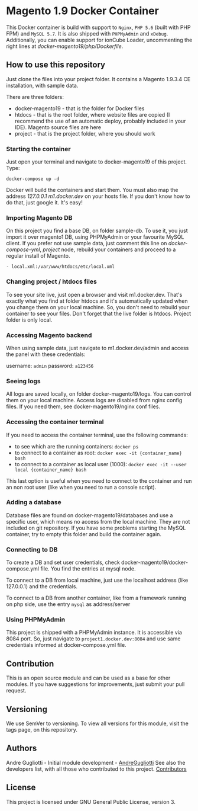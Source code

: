 # Magento 1.9 Docker Container

This Docker container is build with support to `Nginx`, `PHP 5.6` (built with PHP FPM) and `MySQL 5.7`. It is also shipped with `PHPMyAdmin` and `xDebug`. Additionally, you can enable support for ionCube Loader, uncommenting the right lines at _docker-magento19/php/Dockerfile_.

## How to use this repository

Just clone the files into your project folder. It contains a Magento 1.9.3.4 CE installation, with sample data.

There are three folders:

- docker-magento19 - that is the folder for Docker files
- htdocs - that is the root folder, where website files are copied (I recommend the use of an automatic deploy, probably included in your IDE). Magento source files are here
- project - that is the project folder, where you should work

### Starting the container

Just open your terminal and navigate to docker-magento19 of this project. Type:

`docker-compose up -d`

Docker will build the containers and start them. You must also map the address _127.0.0.1 m1.docker.dev_ on your hosts file. If you don't know how to do that, just google it. It's easy!

### Importing Magento DB

On this project you find a base DB, on folder sample-db. To use it, you just import it over magento1 DB, using PHPMyAdmin or your favourite MySQL client.
If you prefer not use sample data, just comment this line on _docker-compose-yml_, _project_ node, rebuild your containers and proceed to a regular install of Magento.

`- local.xml:/var/www/htdocs/etc/local.xml`

### Changing project / htdocs files

To see your site live, just open a browser and visit m1.docker.dev. That's exactly what you find at folder htdocs and it's automatically updated when you change them on your local machine. So, you don't need to rebuild your container to see your files.
Don't forget that the live folder is htdocs. Project folder is only local.

### Accessing Magento backend

When using sample data, just navigate to m1.docker.dev/admin and access the panel with these credentials:

username: `admin`
password: `a123456`
 
### Seeing logs

All logs are saved locally, on folder docker-magento19/logs. You can control them on your local machine.
Access logs are disabled from nginx config files. If you need them, see docker-magento19/nginx conf files.

### Accessing the container terminal

If you need to access the container terminal, use the following commands:

- to see which are the running containers: `docker ps`
- to connect to a container as root: `docker exec -it {container_name} bash`
- to connect to a container as local user (1000): `docker exec -it --user local {container_name} bash`

This last option is useful when you need to connect to the container and run an non root user (like when you need to run a console script).

### Adding a database

Database files are found on docker-magento19/databases and use a specific user, which means no access from the local machine. They are not included on git repository.
If you have some problems starting the MySQL container, try to empty this folder and build the container again.

### Connecting to DB

To create a DB and set user credentials, check docker-magento19/docker-compose.yml file. You find the entries at mysql node.

To connect to a DB from local machine, just use the localhost address (like 127.0.0.1) and the credentials.

To connect to a DB from another container, like from a framework running on php side, use the entry `mysql` as address/server

### Using PHPMyAdmin

This project is shipped with a PHPMyAdmin instance. It is accessible via 8084 port. So, just navigate to `project1.docker.dev:8084` and use same credentials informed at docker-compose.yml file.

## Contribution

This is an open source module and can be used as a base for other modules. If you have suggestions for improvements, just submit your pull request.

## Versioning

We use SemVer to versioning. To view all versions for this module, visit the tags page, on this repository.

## Authors

Andre Gugliotti - Initial module development - [AndreGugliotti](https://github.com/AndreGugliotti)
See also the developers list, with all those who contributed to this project. [Contributors](https://github.com/andregugliotti/docker-magento19/graphs/contributors)

## License

This project is licensed under GNU General Public License, version 3.